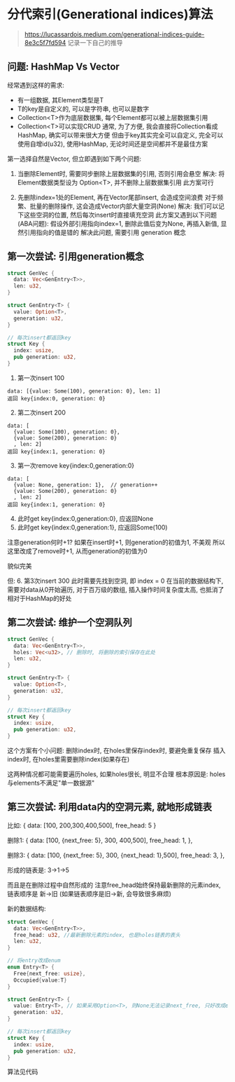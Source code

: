 # 分代索引(Generational indices)算法
> https://lucassardois.medium.com/generational-indices-guide-8e3c5f7fd594
记录一下自己的推导

## 问题: HashMap Vs Vector
经常遇到这样的需求: 
- 有一组数据, 其Element类型是T
- T的key是自定义的, 可以是字符串, 也可以是数字
- Collection\<T\>作为底层数据集, 每个Element都可以被上层数据集引用
- Collection\<T\>可以实现CRUD
通常, 为了方便, 我会直接将Collection看成HashMap, 确实可以带来很大方便
但由于key其实完全可以自定义, 完全可以使用自增id(u32), 使用HashMap, 无论时间还是空间都并不是最佳方案

第一选择自然是Vector, 但立即遇到如下两个问题: 
1. 当删除Element时, 需要同步删除上层数据集的引用, 否则引用会悬空
解决: 将Element数据类型设为 Option\<T\>, 并不删除上层数据集引用
此方案可行

2. 先删除index=1处的Element, 再在Vector尾部insert, 会造成空间浪费
对于频繁、批量的删除操作, 这会造成Vector内部大量空洞(None)
解决: 我们可以记下这些空洞的位置, 然后每次insert时直接填充空洞
此方案又遇到以下问题(ABA问题):
假设外部引用指向index=1, 删除此值后变为None, 再插入新值, 显然引用指向的值是错的
解决此问题, 需要引用 generation 概念

## 第一次尝试: 引用generation概念
```rust
struct GenVec {
  data: Vec<GenEntry<T>>,
  len: u32,
}

struct GenEntry<T> {
  value: Option<T>,
  generation: u32,
}

// 每次insert都返回key
struct Key {
  index: usize,
  pub generation: u32,
}
```
1. 第一次insert 100
```
data: [{value: Some(100), generation: 0}, len: 1]
返回 key{index:0, generation: 0}
```

2. 第二次insert 200
```
data: [
  {value: Some(100), generation: 0},
  {value: Some(200), generation: 0}
  , len: 2]
返回 key{index:1, generation: 0}
```

3. 第一次remove key{index:0,generation:0}
```
data: [
  {value: None, generation: 1},  // generation++
  {value: Some(200), generation: 0}
  , len: 2]
返回 key{index:1, generation: 0}
```

4. 此时get key{index:0,generation:0}, 应返回None
5. 此时get key{index:0,generation:1}, 应返回Some(100)

注意generation何时+1?
如果在insert时+1, 则generation的初值为1, 不美观
所以这里改成了remove时+1, 从而generation的初值为0

貌似完美

但: 
6. 第3次insert 300 
此时需要先找到空洞, 即 index = 0
在当前的数据结构下, 需要对data从0开始遍历, 对于百万级的数组, 插入操作时间复杂度太高, 也抵消了相对于HashMap的好处

## 第二次尝试: 维护一个空洞队列
```rust
struct GenVec {
  data: Vec<GenEntry<T>>,
  holes: Vec<u32>, // 删除时, 将删除的索引保存在此处
  len: u32,
}

struct GenEntry<T> {
  value: Option<T>,
  generation: u32,
}

// 每次insert都返回key
struct Key {
  index: usize,
  pub generation: u32,
}
```
这个方案有个小问题:
删除index时, 在holes里保存index时, 要避免重复保存
插入index时, 在holes里需要删除index(如果存在)

这两种情况都可能需要遍历holes, 如果holes很长, 明显不合理
根本原因是: holes与elements不满足"单一数据源"

## 第三次尝试: 利用data内的空洞元素, 就地形成链表
比如: {
  data: [100, 200,300,400,500],
  free_head: 5
}

删除1: {
  data: [100, {next_free: 5}, 300, 400,500],
  free_head: 1,
},

删除3: {
  data: [100, {next_free: 5}, 300, {next_head: 1},500],
  free_head: 3,
},

形成的链表是: 3->1->5

而且是在删除过程中自然形成的
注意free_head始终保持最新删除的元素index, 链表顺序是 新->旧
(如果链表顺序是旧->新, 会导致很多麻烦)

新的数据结构:
```rust
struct GenVec {
  data: Vec<GenEntry<T>>,
  free_head: u32, //最新删除元素的index, 也是holes链表的表头
  len: u32,
}

// 将entry改成enum
enum Entry<T> {
  Free{next_free: usize},
  Occupied{value:T}
}

struct GenEntry<T> {
  value: Entry<T>, // 如果采用Option<T>, 则None无法记录next_free, 只好改成enum
  generation: u32,
}

// 每次insert都返回key
struct Key {
  index: usize,
  pub generation: u32,
}

```

算法见代码